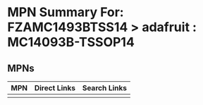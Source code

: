 



# MPN Summary For: FZAMC1493BTSS14 > adafruit : MC14093B-TSSOP14

## MPNs
  

|MPN|Direct Links|Search Links|
| :--- | :--- | :--- |
||||
